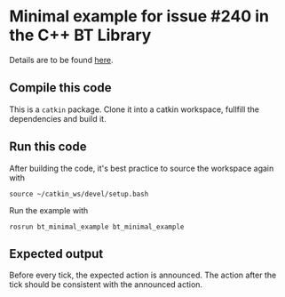 # Minimal example for issue #240 in the C++ BT Library

Details are to be found [here](https://github.com/BehaviorTree/BehaviorTree.CPP/issues/240).

## Compile this code

This is a `catkin` package. Clone it into a catkin workspace, fullfill the dependencies and build it.

## Run this code

After building the code, it's best practice to source the workspace again with 
```
source ~/catkin_ws/devel/setup.bash
```
Run the example with
```
rosrun bt_minimal_example bt_minimal_example
```

## Expected output
Before every tick, the expected action is announced. The action after the tick should be consistent with the announced action.
